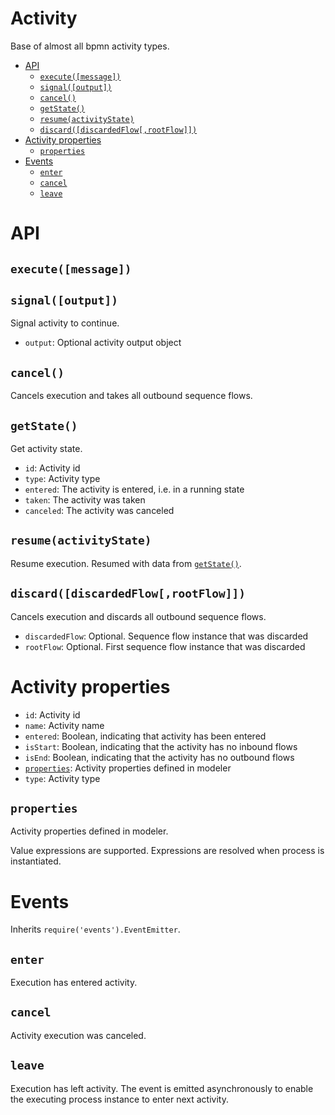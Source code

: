 Activity
========

Base of almost all bpmn activity types.

<!-- toc -->

- [API](#api)
  - [`execute([message])`](#executemessage)
  - [`signal([output])`](#signaloutput)
  - [`cancel()`](#cancel)
  - [`getState()`](#getstate)
  - [`resume(activityState)`](#resumeactivitystate)
  - [`discard([discardedFlow[,rootFlow]])`](#discarddiscardedflowrootflow)
- [Activity properties](#activity-properties)
  - [`properties`](#properties)
- [Events](#events)
  - [`enter`](#enter)
  - [`cancel`](#cancel)
  - [`leave`](#leave)

<!-- tocstop -->

# API

## `execute([message])`
## `signal([output])`

Signal activity to continue.

- `output`: Optional activity output object

## `cancel()`

Cancels execution and takes all outbound sequence flows.

## `getState()`

Get activity state.

- `id`: Activity id
- `type`: Activity type
- `entered`: The activity is entered, i.e. in a running state
- `taken`: The activity was taken
- `canceled`: The activity was canceled

## `resume(activityState)`

Resume execution. Resumed with data from [`getState()`](#getstate).

## `discard([discardedFlow[,rootFlow]])`

Cancels execution and discards all outbound sequence flows.

- `discardedFlow`: Optional. Sequence flow instance that was discarded
- `rootFlow`: Optional. First sequence flow instance that was discarded

# Activity properties

- `id`: Activity id
- `name`: Activity name
- `entered`: Boolean, indicating that activity has been entered
- `isStart`: Boolean, indicating that the activity has no inbound flows
- `isEnd`: Boolean, indicating that the activity has no outbound flows
- [`properties`](#properties): Activity properties defined in modeler
- `type`: Activity type

## `properties`

Activity properties defined in modeler.

Value expressions are supported. Expressions are resolved when process is instantiated.

# Events

Inherits `require('events').EventEmitter`.

## `enter`

Execution has entered activity.

## `cancel`

Activity execution was canceled.

## `leave`

Execution has left activity. The event is emitted asynchronously to enable the executing process instance to enter next activity.
